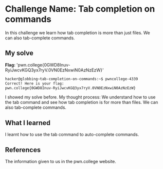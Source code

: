 # Challenge Name: Tab completion on commands
In this challenge we learn how tab completion is more than just files. We can also tab-complete commands.
## My solve
**Flag:** 'pwn.college{0GWD8Inuv-RyiJwcvKGQ3yx7ryV.0VN0EzNxwiN0AzNzEzW}'
```bash
hacker@globbing~tab-completion-on-commands:~$ pwncollege-4339
Correct! Here is your flag:
pwn.college{0GWD8Inuv-RyiJwcvKGQ3yx7ryV.0VN0EzNxwiN0AzNzEzW}
```

I showed my solve before.
My thought process: We understand how to use the tab command and see how tab completion is for more than files.
We can also tab-complete commands.
## What I learned
I learnt how to use the tab command to auto-complete commands.
## References
The information given to us in the pwn.college website.
